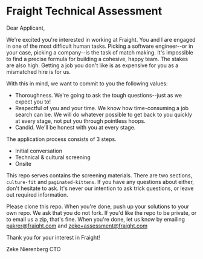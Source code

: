 # Fraight Technical Assessment

Dear Applicant,

We're excited you're interested in working at Fraight. You and I are engaged in one of the most difficult human tasks. Picking a software engineer--or in your case, picking a company--is the task of match making. It's impossible to find a precise formula for building a cohesive, happy team. The stakes are also high. Getting a job you don't like is as expensive for you as a mismatched hire is for us.

With this in mind, we want to commit to you the following values:
- Thoroughness. We're going to ask the tough questions--just as we expect you to!
- Respectful of you and your time. We know how time-consuming a job search can be. We will do whatever possible to get back to you quickly at every stage, not put you through pointless hoops.
- Candid. We'll be honest with you at every stage.

The application process consists of 3 steps.

- Initial conversation 
- Technical & cultural screening
- Onsite

This repo serves contains the screening materials. There are two sections, `culture-fit` and `paginated-kittens`. If you have any questions about either, don't hesitate to ask. It's never our intention to ask trick questions, or leave out required information.

Please clone this repo. When you're done, push up your solutions to your own repo. We ask that you do not fork. If you'd like the repo to be private, or to email us a zip, that's fine. When you're done, let us know by emailing pakrer@fraight.com and zeke+assessment@fraight.com

Thank you for your interest in Fraight!

Zeke Nierenberg
CTO
